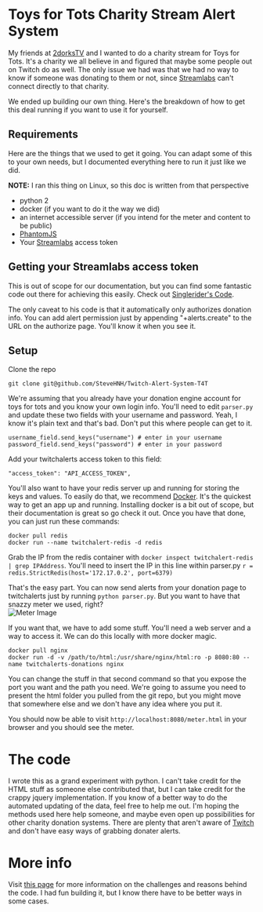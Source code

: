 # Toys for Tots Charity Stream Alert System

My friends at [2dorksTV](http://www.twitch.tv/2dorkstv) and I wanted to do a charity stream for Toys for Tots. It's a charity we all believe in and figured that maybe some people out on Twitch do as well. The only issue we had was that we had no way to know if someone was donating to them or not, since [Streamlabs](http://www.streamlabs.com) can't connect directly to that charity.

We ended up building our own thing. Here's the breakdown of how to get this deal running if you want to use it for yourself.

## Requirements

Here are the things that we used to get it going. You can adapt some of this to your own needs, but I documented everything here to run it just like we did.

**NOTE:** I ran this thing on Linux, so this doc is written from that perspective

* python 2
* docker (if you want to do it the way we did)
* an internet accessible server (if you intend for the meter and content to be public)
* [PhantomJS](http://phantomjs.org/)
* Your [Streamlabs](http://www.streamlabs.com) access token

## Getting your Streamlabs access token

This is out of scope for our documentation, but you can find some fantastic code out there for achieving this easily. Check out [Singlerider's Code](https://github.com/singlerider/twitchalerts_oauth).

The only caveat to his code is that it automatically only authorizes donation info. You can add alert permission just by appending "+alerts.create" to the URL on the authorize page. You'll know it when you see it.

## Setup

Clone the repo
```
git clone git@github.com/SteveHNH/Twitch-Alert-System-T4T
```

We're assuming that you already have your donation engine account for toys for tots and you know your own login info. You'll need to edit `parser.py` and update these two fields with your username and password. Yeah, I know it's plain text and that's bad. Don't put this where people can get to it.
```
username_field.send_keys("username") # enter in your username
password_field.send_keys("password") # enter in your password
```

Add your twitchalerts access token to this field:
```
"access_token": "API_ACCESS_TOKEN",
```

You'll also want to have your redis server up and running for storing the keys and values. To easily do that, we recommend [Docker](http://www.docker.com). It's the quickest way to get an app up and running. Installing docker is a bit out of scope, but their documentation is great so go check it out. Once you have that done,  you can just run these commands:
```
docker pull redis
docker run --name twitchalert-redis -d redis
```

Grab the IP from the redis container with `docker inspect twitchalert-redis | grep IPAddress`. You'll need to insert the IP in this line within parser.py `r = redis.StrictRedis(host='172.17.0.2', port=6379)`

That's the easy part. You can now send alerts from your donation page to twitchalerts just by running `python parser.py`. But you want to have that snazzy meter we used, right?  
![Meter Image](https://www.2dorks.net/media/gifs/meter.png)

If you want that, we have to add some stuff. You'll need a web server and a way to access it. We can do this locally with more docker magic.
```
docker pull nginx
docker run -d -v /path/to/html:/usr/share/nginx/html:ro -p 8080:80 --name twitchalerts-donations nginx
```

You can change the stuff in that second command so that you expose the port you want and the path you need. We're going to assume you need to present the html folder you pulled from the git repo, but you might move that somewhere else and we don't have any idea where you put it.

You should now be able to visit `http://localhost:8080/meter.html` in your browser and you should see the meter.

# The code

I wrote this as a grand experiment with python. I can't take credit for the HTML stuff as someone else contributed that, but I can take credit for the crappy jquery implementation. If you know of  a better way to do the automated updating of the data, feel free to help me out. I'm hoping the methods used here help someone, and maybe even open up possibilities for other charity donation systems. There are plenty that aren't aware of [Twitch](http://www.twitch.tv) and don't have easy ways of grabbing donater alerts.

# More info

Visit [this page](https://stevehnh.github.io/2017-01-03-building-a-twitch-alert-system) for more information on the challenges and reasons behind the code. I had fun building it, but I know there have to be better ways in some cases. 
